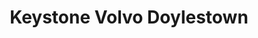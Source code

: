---
title: "Keystone Volvo Doylestown"
url: /doylestown/keystone-volvo-doylestown/
shop: Autohaus
---